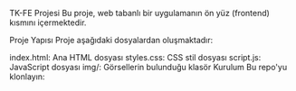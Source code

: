 TK-FE Projesi
Bu proje, web tabanlı bir uygulamanın ön yüz (frontend) kısmını içermektedir.

Proje Yapısı
Proje aşağıdaki dosyalardan oluşmaktadır:

index.html: Ana HTML dosyası
styles.css: CSS stil dosyası
script.js: JavaScript dosyası
img/: Görsellerin bulunduğu klasör
Kurulum
Bu repo'yu klonlayın: